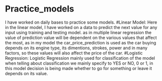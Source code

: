 # Practice_models
I have worked on daily bases to practice some models.
#Linear Model:
Here in the linear model, I have worked on a data to predict the next value for any input using training and testing model.
as in multiple linear regression the value of prediction value will be dependent on the various values that affect the most, as in my model the car_price_prediction is used as the car buying depends on its engine type, its dimentions, strokes, power and in many factors, so these values will also affect the price of the car.
#Logistic Regression:
Logistic Regression mainly used for classification of the model when telling about classification we mainly specify to YES or NO, 0 or 1, in this model decision is being made whether to go for something or leave it depends on its value.

